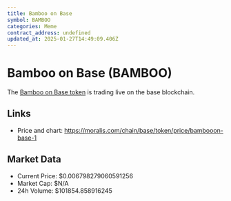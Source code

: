 ```yaml
---
title: Bamboo on Base
symbol: BAMBOO
categories: Meme
contract_address: undefined
updated_at: 2025-01-27T14:49:09.406Z
---
```


# Bamboo on Base (BAMBOO)
The [Bamboo on Base token](https://moralis.com/chain/base/token/price/bambooon-base-1) is trading live on the base blockchain.

## Links
- Price and chart: https://moralis.com/chain/base/token/price/bambooon-base-1

## Market Data
- Current Price: $0.006798279060591256
- Market Cap: $N/A
- 24h Volume: $101854.858916245
